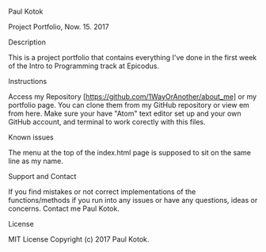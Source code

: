 
Paul Kotok

Project Portfolio, Now. 15. 2017

Description

This is a project portfolio that contains everything I've done in the first week of the Intro to Programming track at Epicodus.

Instructions

Access my Repository [https://github.com/1WayOrAnother/about_me] or my portfolio page.
You can clone them from my GitHub repository or view em from here.
Make sure your have "Atom" text editor set up and your own GitHub account, and terminal to work corectly with this files.



Known issues

The menu at the top of the index.html page is supposed to sit on the same line as my name.

Support and Contact

If you find mistakes or not correct implementations of the functions/methods if you run into any issues or have any questions, ideas or concerns. Contact me Paul Kotok.

License

MIT License Copyright (c) 2017 Paul Kotok.
